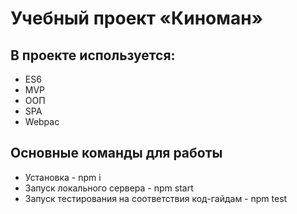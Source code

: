 # Учебный проект «Киноман»

## В проекте используется:
* ES6 
* MVP 
* ООП
* SPA
* Webpac

## Основные команды для работы
* Установка - npm i
* Запуск локального сервера - npm start
* Запуск тестирования на соответствия код-гайдам - npm test
